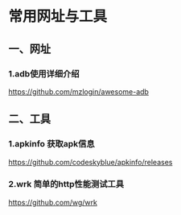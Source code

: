 # 常用网址与工具

## 一、网址

### 1.adb使用详细介绍

https://github.com/mzlogin/awesome-adb

## 二、工具

### 1.apkinfo 获取apk信息

https://github.com/codeskyblue/apkinfo/releases

### 2.wrk 简单的http性能测试工具

https://github.com/wg/wrk 

